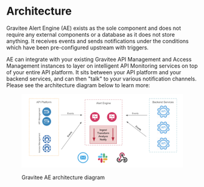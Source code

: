 # Architecture

Gravitee Alert Engine (AE) exists as the sole component and does not require any external components or a database as it does not store anything. It receives events and sends notifications under the conditions which have been pre-configured upstream with triggers.

AE can integrate with your existing Gravitee API Management and Access Management instances to layer on intelligent API Monitoring services on top of your entire API platform. It sits between your API platform and your backend services, and can then "talk" to your various notification channels. Please see the architecture diagram below to learn more:

<figure><img src="../.gitbook/assets/image.png" alt=""><figcaption><p>Gravitee AE architecture diagram</p></figcaption></figure>

